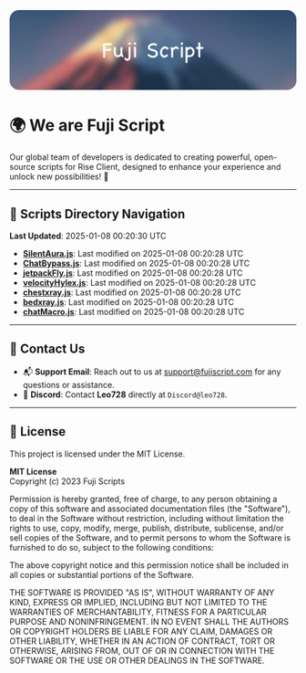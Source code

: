 ![Banner](.github/b.webp)

# 🌍 **We are Fuji Script**

Our global team of developers is dedicated to creating powerful, open-source scripts for Rise Client, designed to enhance your experience and unlock new possibilities! 🌟

---
<!-- SCRIPTS_NAVIGATION_START -->
## 📂 **Scripts Directory Navigation**

**Last Updated**: 2025-01-08 00:20:30 UTC

- **[SilentAura.js](scripts/SilentAura.js)**: Last modified on 2025-01-08 00:20:28 UTC
- **[ChatBypass.js](scripts/ChatBypass.js)**: Last modified on 2025-01-08 00:20:28 UTC
- **[jetpackFly.js](scripts/jetpackFly.js)**: Last modified on 2025-01-08 00:20:28 UTC
- **[velocityHylex.js](scripts/velocityHylex.js)**: Last modified on 2025-01-08 00:20:28 UTC
- **[chestxray.js](scripts/chestxray.js)**: Last modified on 2025-01-08 00:20:28 UTC
- **[bedxray.js](scripts/bedxray.js)**: Last modified on 2025-01-08 00:20:28 UTC
- **[chatMacro.js](scripts/chatMacro.js)**: Last modified on 2025-01-08 00:20:28 UTC

<!-- SCRIPTS_NAVIGATION_END -->

---

## 💬 **Contact Us**  
- 📬 **Support Email**: Reach out to us at [support@fujiscript.com](mailto:support@fujiscript.com) for any questions or assistance.  
- 💬 **Discord**: Contact **Leo728** directly at `Discord@leo728`.

---

## 📜 **License**

This project is licensed under the MIT License.  

**MIT License**  
Copyright (c) 2023 Fuji Scripts  

Permission is hereby granted, free of charge, to any person obtaining a copy of this software and associated documentation files (the "Software"), to deal in the Software without restriction, including without limitation the rights to use, copy, modify, merge, publish, distribute, sublicense, and/or sell copies of the Software, and to permit persons to whom the Software is furnished to do so, subject to the following conditions:  

The above copyright notice and this permission notice shall be included in all copies or substantial portions of the Software.  

THE SOFTWARE IS PROVIDED "AS IS", WITHOUT WARRANTY OF ANY KIND, EXPRESS OR IMPLIED, INCLUDING BUT NOT LIMITED TO THE WARRANTIES OF MERCHANTABILITY, FITNESS FOR A PARTICULAR PURPOSE AND NONINFRINGEMENT. IN NO EVENT SHALL THE AUTHORS OR COPYRIGHT HOLDERS BE LIABLE FOR ANY CLAIM, DAMAGES OR OTHER LIABILITY, WHETHER IN AN ACTION OF CONTRACT, TORT OR OTHERWISE, ARISING FROM, OUT OF OR IN CONNECTION WITH THE SOFTWARE OR THE USE OR OTHER DEALINGS IN THE SOFTWARE.  
